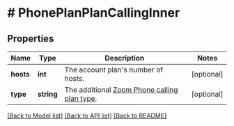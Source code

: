 # # PhonePlanPlanCallingInner

## Properties

Name | Type | Description | Notes
------------ | ------------- | ------------- | -------------
**hosts** | **int** | The account plan&#39;s number of hosts. | [optional]
**type** | **string** | The additional [Zoom Phone calling plan type](https://marketplace.zoom.us/docs/api-reference/other-references/plans#additional-zoom-phone-plans). | [optional]

[[Back to Model list]](../../README.md#models) [[Back to API list]](../../README.md#endpoints) [[Back to README]](../../README.md)
